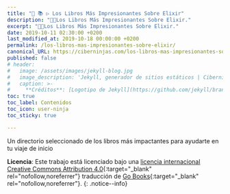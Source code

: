 ```yaml
---
title: "🎁 📚 ▷ Los Libros Más Impresionantes Sobre Elixir"
description: "👨‍💻Los Libros Más Impresionantes Sobre Elixir."
excerpt: "👨‍💻Los Libros Más Impresionantes Sobre Elixir."
date: 2019-10-11 02:30:00 +0200
last_modified_at: 2019-10-18 00:00:00 +0200
permalink: /los-libros-mas-impresionantes-sobre-elixir/
canonical_URL: https://ciberninjas.com/los-libros-mas-impresionantes-sobre-elixir/
published: false
# header:
#   image: /assets/images/jekyll-blog.jpg
#   image_description: 'Jekyll, generador de sitios estáticos | Ciberninjas'
#   caption: >-
#     **Créditos**: [Logotipo de Jekyll](https://github.com/jekyll/brand) extraído del repositorio de Marketing de Jekyll. Edición y montaje de Elaboración Propia
toc: true
toc_label: Contenidos
toc_icon: user-ninja
toc_sticky: true

---
```


Un directorio seleccionado de los libros más impactantes para ayudarte en tu viaje de inicio

**Licencia**: Este trabajo está licenciado bajo una [licencia internacional Creative Commons Attribution 4.0](https://creativecommons.org/licenses/by/4.0/deed.es_ES){:target="_blank" rel="nofollow,noreferrer"} traducción de [Go Books](https://github.com/sger/ElixirBooks#awesome-elixir-books-){:target="_blank" rel="nofollow,noreferrer"}.
{: .notice--info}
